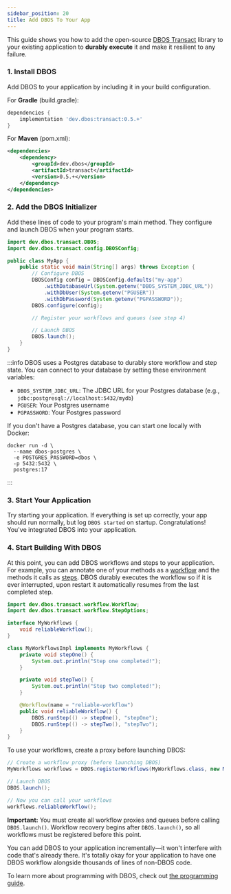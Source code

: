 ```yaml
---
sidebar_position: 20
title: Add DBOS To Your App
---
```


This guide shows you how to add the open-source [DBOS Transact](https://github.com/dbos-inc/dbos-transact-java) library to your existing application to **durably execute** it and make it resilient to any failure.

### 1. Install DBOS

Add DBOS to your application by including it in your build configuration.

For **Gradle** (build.gradle):
```groovy
dependencies {
    implementation 'dev.dbos:transact:0.5.+'
}
```

For **Maven** (pom.xml):
```xml
<dependencies>
    <dependency>
        <groupId>dev.dbos</groupId>
        <artifactId>transact</artifactId>
        <version>0.5.+</version>
    </dependency>
</dependencies>
```

### 2. Add the DBOS Initializer

Add these lines of code to your program's main method.
They configure and launch DBOS when your program starts.

```java
import dev.dbos.transact.DBOS;
import dev.dbos.transact.config.DBOSConfig;

public class MyApp {
    public static void main(String[] args) throws Exception {
        // Configure DBOS
        DBOSConfig config = DBOSConfig.defaults("my-app")
            .withDatabaseUrl(System.getenv("DBOS_SYSTEM_JDBC_URL"))
            .withDbUser(System.getenv("PGUSER"))
            .withDbPassword(System.getenv("PGPASSWORD"));
        DBOS.configure(config);

        // Register your workflows and queues (see step 4)

        // Launch DBOS
        DBOS.launch();
    }
}
```

:::info
DBOS uses a Postgres database to durably store workflow and step state.
You can connect to your database by setting these environment variables:
- `DBOS_SYSTEM_JDBC_URL`: The JDBC URL for your Postgres database (e.g., `jdbc:postgresql://localhost:5432/mydb`)
- `PGUSER`: Your Postgres username
- `PGPASSWORD`: Your Postgres password

If you don't have a Postgres database, you can start one locally with Docker:
```shell
docker run -d \
  --name dbos-postgres \
  -e POSTGRES_PASSWORD=dbos \
  -p 5432:5432 \
  postgres:17
```
:::

### 3. Start Your Application

Try starting your application.
If everything is set up correctly, your app should run normally, but log `DBOS started` on startup.
Congratulations! You've integrated DBOS into your application.

### 4. Start Building With DBOS

At this point, you can add DBOS workflows and steps to your application.
For example, you can annotate one of your methods as a [workflow](./tutorials/workflow-tutorial.md) and the methods it calls as [steps](./tutorials/step-tutorial.md).
DBOS durably executes the workflow so if it is ever interrupted, upon restart it automatically resumes from the last completed step.

```java
import dev.dbos.transact.workflow.Workflow;
import dev.dbos.transact.workflow.StepOptions;

interface MyWorkflows {
    void reliableWorkflow();
}

class MyWorkflowsImpl implements MyWorkflows {
    private void stepOne() {
        System.out.println("Step one completed!");
    }

    private void stepTwo() {
        System.out.println("Step two completed!");
    }

    @Workflow(name = "reliable-workflow")
    public void reliableWorkflow() {
        DBOS.runStep(() -> stepOne(), "stepOne");
        DBOS.runStep(() -> stepTwo(), "stepTwo");
    }
}
```

To use your workflows, create a proxy before launching DBOS:

```java
// Create a workflow proxy (before launching DBOS)
MyWorkflows workflows = DBOS.registerWorkflows(MyWorkflows.class, new MyWorkflowsImpl());

// Launch DBOS
DBOS.launch();

// Now you can call your workflows
workflows.reliableWorkflow();
```

**Important:** You must create all workflow proxies and queues before calling `DBOS.launch()`.
Workflow recovery begins after `DBOS.launch()`, so all workflows must be registered before this point.

You can add DBOS to your application incrementally—it won't interfere with code that's already there.
It's totally okay for your application to have one DBOS workflow alongside thousands of lines of non-DBOS code.

To learn more about programming with DBOS, check out [the programming guide](./programming-guide.md).